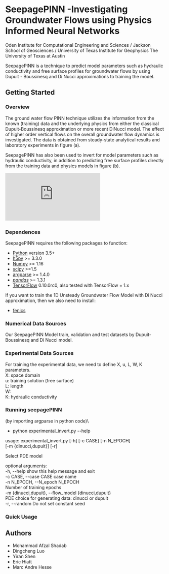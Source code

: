 # SeepagePINN -Investigating Groundwater Flows using Physics Informed Neural Networks
Oden Institute for Computational Engineering and Sciences / Jackson School of Geosciences / University of Texas Institute for Geophysics
The University of Texas at Austin

SeepagePINN is a technique to predict model parameters such as hydraulic conductivity and free surface profiles for groundwater flows by using Dupuit - Boussinesq and Di Nucci approximations to training the model.


## Getting Started

### Overview

The ground water flow PINN technique utilizes the information from the known (training) data and the underlying physics from either the classical Dupuit-Boussinesq approximation or more recent DiNucci model. The effect of higher order vertical flows on the overall groundwater flow dynamics is investigated. The data is obtained from steady-state analytical results and laboratory experiments in figure (a).

SeepagePINN has also been used to invert for model parameters such as hydraulic conductivity, in addition to predicting free surface profiles directly from the training data and physics models in figure (b).

![cover](https://github.com/dc-luo/seepagePINN/blob/main/src/paper/Cover.pdf?raw=true)

### Dependences

SeepagePINN requires the following packages to function:
- [Python](https://www.python.org/) version 3.5+
- [h5py](http://www.h5py.org/) >= 3.3.0
- [Numpy](http://www.numpy.org/) >= 1.16
- [scipy](https://www.scipy.org/) >=1.5
- [argparse](https://pypi.org/project/argparse/) >= 1.4.0
- [*pandas*](https://pandas.pydata.org/) >= 1.3.1
- [TensorFlow](https://www.tensorflow.org/) 0.10.0rc0, also tested with
  TensorFlow = 1.x

If you want to train the 1D Unsteady Groundwater Flow Model with Di Nucci approximation, then we also need to install:
- [fenics](https://fenicsproject.org/) 

### Numerical Data Sources
Our SeepagePINN Model train, validation and test datasets by Dupuit-Boussinesq and Di Nucci model.


### Experimental Data Sources
For training the experimental data, we need to define X, u, L, W, K parameters.\
X: space domain\
u: training solution (free surface)\
L: length\
W: \
K: hydraulic conductivity

### Running seepagePINN
(by importing argparse in python code)\
- python experimental_invert.py --help

usage: experimental_invert.py [-h] [-c CASE] [-n N_EPOCH]\
                                                 [-m {dinucci,dupuit}] [-r]

Select PDE model

optional arguments:\
  -h, --help            show this help message and exit\
  -c CASE, --case CASE  case name\
  -n N_EPOCH, --N_epoch N_EPOCH\
                         Number of training epochs\
  -m {dinucci,dupuit}, --flow_model {dinucci,dupuit}\
                         PDE choice for generating data: dinucci or dupuit\
  -r, --random          Do not set constant seed


### Quick Usage


## Authors
- Mohammad Afzal Shadab
- Dingcheng Luo
- Yiran Shen
- Eric Hiatt
- Marc Andre Hesse
